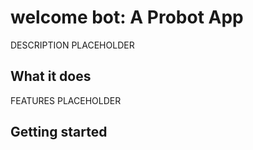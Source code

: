 # welcome bot: A Probot App

DESCRIPTION PLACEHOLDER

## What it does

FEATURES PLACEHOLDER

## Getting started


